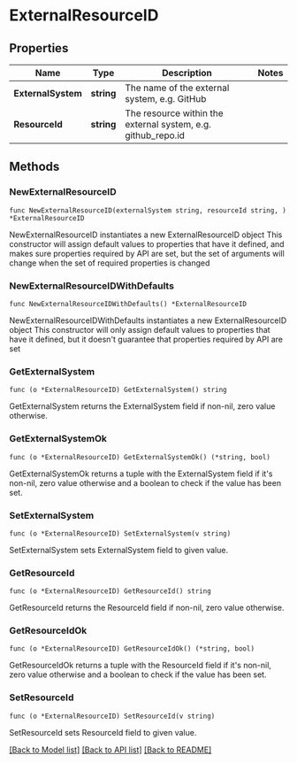# ExternalResourceID

## Properties

Name | Type | Description | Notes
------------ | ------------- | ------------- | -------------
**ExternalSystem** | **string** | The name of the external system, e.g. GitHub | 
**ResourceId** | **string** | The resource within the external system, e.g. github_repo.id | 

## Methods

### NewExternalResourceID

`func NewExternalResourceID(externalSystem string, resourceId string, ) *ExternalResourceID`

NewExternalResourceID instantiates a new ExternalResourceID object
This constructor will assign default values to properties that have it defined,
and makes sure properties required by API are set, but the set of arguments
will change when the set of required properties is changed

### NewExternalResourceIDWithDefaults

`func NewExternalResourceIDWithDefaults() *ExternalResourceID`

NewExternalResourceIDWithDefaults instantiates a new ExternalResourceID object
This constructor will only assign default values to properties that have it defined,
but it doesn't guarantee that properties required by API are set

### GetExternalSystem

`func (o *ExternalResourceID) GetExternalSystem() string`

GetExternalSystem returns the ExternalSystem field if non-nil, zero value otherwise.

### GetExternalSystemOk

`func (o *ExternalResourceID) GetExternalSystemOk() (*string, bool)`

GetExternalSystemOk returns a tuple with the ExternalSystem field if it's non-nil, zero value otherwise
and a boolean to check if the value has been set.

### SetExternalSystem

`func (o *ExternalResourceID) SetExternalSystem(v string)`

SetExternalSystem sets ExternalSystem field to given value.


### GetResourceId

`func (o *ExternalResourceID) GetResourceId() string`

GetResourceId returns the ResourceId field if non-nil, zero value otherwise.

### GetResourceIdOk

`func (o *ExternalResourceID) GetResourceIdOk() (*string, bool)`

GetResourceIdOk returns a tuple with the ResourceId field if it's non-nil, zero value otherwise
and a boolean to check if the value has been set.

### SetResourceId

`func (o *ExternalResourceID) SetResourceId(v string)`

SetResourceId sets ResourceId field to given value.



[[Back to Model list]](../README.md#documentation-for-models) [[Back to API list]](../README.md#documentation-for-api-endpoints) [[Back to README]](../README.md)



